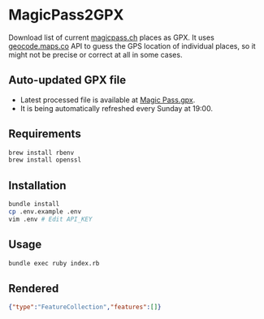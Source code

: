 # MagicPass2GPX

Download list of current [magicpass.ch][1] places as GPX.
It uses [geocode.maps.co][2] API to guess the GPS location of individual places,
so it might not be precise or correct at all in some cases.

## Auto-updated GPX file

- Latest processed file is available at [Magic Pass.gpx][3].
- It is being automatically refreshed every Sunday at 19:00.

## Requirements

```sh
brew install rbenv
brew install openssl
```

## Installation

```sh
bundle install
cp .env.example .env
vim .env # Edit API_KEY
```

## Usage

```sh
bundle exec ruby index.rb
```

## Rendered

<!-- BEGIN: AUTO-GEOJSON -->
```geojson
{"type":"FeatureCollection","features":[]}
```
<!-- END: AUTO-GEOJSON -->

[1]: https://www.magicpass.ch/en/stations
[2]: https://geocode.maps.co
[3]: Magic%20Pass.gpx
